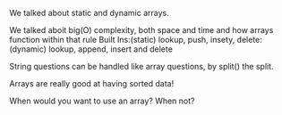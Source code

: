 We talked about static and dynamic arrays.

We talked aboit big(O) complexity, both space and time and how arrays function within that rule
Built Ins:(static) lookup, push, insety, delete: (dynamic) lookup, append, insert and delete

String questions can be handled like array questions, by split() the split.

Arrays are really good at having sorted data!

When would you want to use an array? When not?